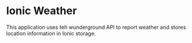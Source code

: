 # Ionic Weather

This application uses teh wunderground API to report weather and stores location information in Ionic storage.